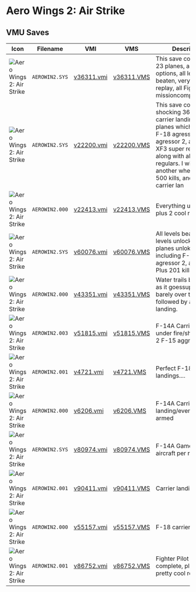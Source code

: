 # Aero Wings 2: Air Strike

## VMU Saves

| Icon | Filename | VMI | VMS | Description |
|------|----------|-----|-----|-------------|
| ![Aero Wings 2: Air Strike](../icons/AEROWIN2.SYS.GIF) | `AEROWIN2.SYS` | [v36311.vmi](v36311.vmi) | [v36311.VMS](v36311.VMS) | This save contains all 23 planes, all extra options, all levels beaten, very cool replay, all Fighter pilot missioncomplete. 
| ![Aero Wings 2: Air Strike](../icons/AEROWIN2.SYS.GIF) | `AEROWIN2.SYS` | [v22200.vmi](v22200.vmi) | [v22200.VMS](v22200.VMS) | This save contains a shocking 364 kills, 50 carrier landings, all 23 planes which includes F-18 agressor 1, F-15 agressor 2, and the XF3 super recipro, along with all the regulars. I will have another when I reach 500 kills, and 100 carrier lan
| ![Aero Wings 2: Air Strike](../icons/AEROWIN2.000.GIF) | `AEROWIN2.000` | [v22413.vmi](v22413.vmi) | [v22413.VMS](v22413.VMS) | Everything unlocked plus 2 cool replays 
| ![Aero Wings 2: Air Strike](../icons/AEROWIN2.SYS.GIF) | `AEROWIN2.SYS` | [v60076.vmi](v60076.vmi) | [v60076.VMS](v60076.VMS) | All levels beaten, extra levels unlocked, all 22 planes unloked, including F-15 agressor 2, and XF3. Plus 201 kills. 
| ![Aero Wings 2: Air Strike](../icons/AEROWIN2.000.GIF) | `AEROWIN2.000` | [v43351.vmi](v43351.vmi) | [v43351.VMS](v43351.VMS) | Water trails behind F-1 as it goessupersonic barely over the ocean, followed by an edgey landing. 
| ![Aero Wings 2: Air Strike](../icons/AEROWIN2.003.GIF) | `AEROWIN2.003` | [v51815.vmi](v51815.vmi) | [v51815.VMS](v51815.VMS) | F-14A Carrier landing under fire/shoot down 2 F-15 aggressors. 
| ![Aero Wings 2: Air Strike](../icons/AEROWIN2.001.GIF) | `AEROWIN2.001` | [v4721.vmi](v4721.vmi) | [v4721.VMS](v4721.VMS) | Perfect F-18 Carrier landings.... 
| ![Aero Wings 2: Air Strike](../icons/AEROWIN2.000.GIF) | `AEROWIN2.000` | [v6206.vmi](v6206.vmi) | [v6206.VMS](v6206.VMS) | F-14A Carrier landing/evening/aircraft armed 
| ![Aero Wings 2: Air Strike](../icons/AEROWIN2.SYS.GIF) | `AEROWIN2.SYS` | [v80974.vmi](v80974.vmi) | [v80974.VMS](v80974.VMS) | F-14A Game save with aircraft per request 
| ![Aero Wings 2: Air Strike](../icons/AEROWIN2.001.GIF) | `AEROWIN2.001` | [v90411.vmi](v90411.vmi) | [v90411.VMS](v90411.VMS) | Carrier landing F-14 
| ![Aero Wings 2: Air Strike](../icons/AEROWIN2.000.GIF) | `AEROWIN2.000` | [v55157.vmi](v55157.vmi) | [v55157.VMS](v55157.VMS) | F-18 carrier landing 
| ![Aero Wings 2: Air Strike](../icons/AEROWIN2.001.GIF) | `AEROWIN2.001` | [v86752.vmi](v86752.vmi) | [v86752.VMS](v86752.VMS) | Fighter Pilot mission complete, plus some pretty cool replays. 

